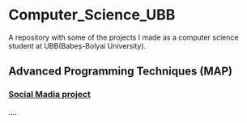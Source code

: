 # Computer_Science_UBB
A repository with some of the projects I made as a computer science student at UBB(Babeș-Bolyai University).

## Advanced Programming Techniques (MAP)

### [Social Madia project](https://github.com/BarteS3300/SocialMedia)
....
